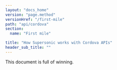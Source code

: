 ```yaml
---
layout: "docs_home"
version: "page.method"
versionHref: "/first-mile"
path: "api/cordova"
section:
  name: "First mile"

title: "How Supersonic works with Cordova APIs"
header_sub_title: ""
---
```


This document is full of winning.
